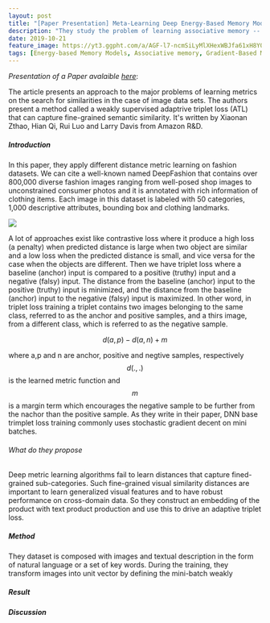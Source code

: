 ```yaml
---
layout: post
title: "[Paper Presentation] Meta-Learning Deep Energy-Based Memory Models"
description: "They study the problem of learning associative memory -- a system which is able to retrieve a remembered pattern based on its distorted or incomplete version."
date: 2019-10-21
feature_image: https://yt3.ggpht.com/a/AGF-l7-ncmSiLyMlXHexWBJfa61xH8Y02WWQbnI4rg=s900-c-k-c0xffffffff-no-rj-mo
tags: [Energy-based Memory Models, Associative memory, Gradient-Based Meta-Learning]
---
```


*Presentation of a Paper avalaible [here](https://arxiv.org/pdf/1909.12939.pdf)*\:

The article presents an approach to the major problems of learning metrics on the search for similarities in the case of image data sets. The authors present a method called a weakly supervised adaptrive triplet loss (ATL) that can capture fine-grained semantic similarity.
It's written by Xiaonan Zthao, Hian Qi, Rui Luo and Larry Davis from Amazon R&D.
<!--more-->

##### Introduction
In this paper, they apply different distance metric learning on fashion datasets. We can cite a well-known named DeepFashion that contains over 800,000 diverse fashion images ranging from well-posed shop images to unconstrained consumer photos and it is annotated with rich information of clothing items. Each image in this dataset is labeled with 50 categories, 1,000 descriptive attributes, bounding box and clothing landmarks.

![](http://mmlab.ie.cuhk.edu.hk/projects/DeepFashion/attributes.jpg)

A lot of approaches exist like contrastive loss where it produce a high loss (a penalty) when predicted distance is large when two object are similar and a low loss when the predicted distance is small, and vice versa for the case when the objects are different. Then we have triplet loss where a baseline (anchor) input is compared to a positive (truthy) input and a negative (falsy) input. The distance from the baseline (anchor) input to the positive (truthy) input is minimized, and the distance from the baseline (anchor) input to the negative (falsy) input is maximized. In other word, in triplet loss training a triplet contains two images belonging to the same class, referred to as the anchor and positive samples, and a thirs image, from a different class, which is referred to as the negative sample.

$$d(a,p)-d(a,n)+m$$

where a,p and n are anchor, positive and negtive samples, respectively $$d(.,.)$$ is the learned metric function and $$m$$ is a margin term which encourages the negative sample to be further from the nachor than the positive sample. As they write in their paper, DNN base trimplet loss training commonly uses stochastic gradient decent on mini batches.

###### What do they propose

Deep metric learning algorithms fail to learn distances that capture fined-grained sub-categories. Such fine-grained visual similarity distances are important to learn generalized visual features and to have robust performance on cross-domain data. So they construct an embedding of the product with text product production and use this to drive an adaptive triplet loss.


##### Method

They dataset is composed with images and textual description in the form of natural language or a set of key words.
During the training, they transform images into unit vector by defining the mini-batch weakly



##### Result

##### Discussion 